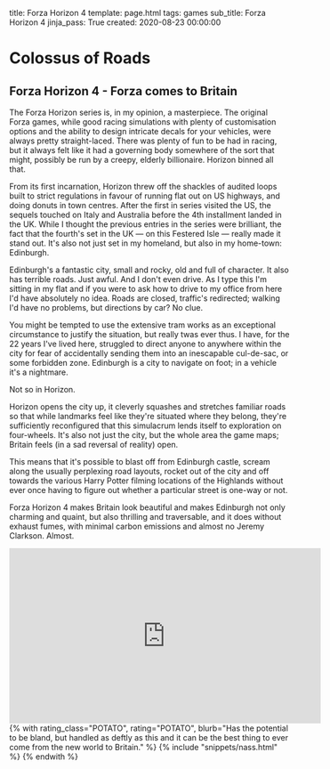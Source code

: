 title: Forza Horizon 4 
template: page.html
tags: games
sub_title: Forza Horizon 4
jinja_pass: True
created: 2020-08-23 00:00:00

# Colossus of Roads

## Forza Horizon 4 - Forza comes to Britain

The Forza Horizon series is, in my opinion, a masterpiece. The original Forza games, while good racing simulations with plenty of
customisation options and the ability to design intricate decals for your vehicles, were always pretty straight-laced. There
was plenty of fun to be had in racing, but it always felt like it had a governing body somewhere of the 
sort that might, possibly be run by a creepy, elderly billionaire. Horizon binned all that.

From its first incarnation, Horizon threw off the shackles of audited loops built to strict regulations in favour of 
running flat out on US highways, and doing donuts in town centres. After the first in series visited the US, the sequels touched 
on Italy and Australia before the 4th installment landed in the UK.  While I thought the previous entries in the series were
brilliant, the fact that the fourth's set in the UK &mdash; on this Festered Isle &mdash; really made it stand out. 
It's also not just set in my homeland, but also in my home-town: Edinburgh. 

Edinburgh's a fantastic city, small and rocky, old and full of character. It also has terrible roads. Just awful. And I don't
even drive. As I type this I'm sitting in my flat and if you were to ask how to drive to my office from here I'd have absolutely
no idea. Roads are closed, traffic's redirected; walking I'd have no problems, but directions by car? No clue.

You might be tempted to use the extensive tram works as an exceptional circumstance to justify the situation, but really
twas ever thus. I have, for the 22 years I've lived here, struggled to direct anyone to anywhere within the city for fear of accidentally sending them into an inescapable cul-de-sac, or some forbidden zone. Edinburgh is a city to navigate on foot; in a vehicle it's a nightmare. 

Not so in Horizon.

Horizon opens the city up, it cleverly squashes and stretches familiar roads so that while landmarks feel like
they're situated where they belong, they're sufficiently reconfigured that this simulacrum lends itself to exploration on four-wheels.
It's also not just the city, but the whole area the game maps; Britain feels (in a sad reversal of reality) open.

This means that it's possible to blast off from Edinburgh castle, scream along the usually perplexing road layouts, rocket out of the city
and off towards the various Harry Potter filming locations of the Highlands without ever once having to figure out 
whether a particular street is one-way or not.

Forza Horizon 4 makes Britain look beautiful and makes Edinburgh not only charming and quaint, 
but also thrilling and traversable, and it does without exhaust fumes, with minimal carbon emissions and almost no Jeremy Clarkson. Almost.

<div class="youtube-holder">
    <iframe width="560" height="315" src="https://www.youtube.com/embed/n9hO2l6Obxw" frameborder="0" allow="accelerometer; autoplay; encrypted-media; gyroscope; picture-in-picture" allowfullscreen></iframe>
</div>

<div>
{% with rating_class="POTATO", rating="POTATO",
    blurb="Has the potential to be bland, but handled as deftly as this and it can be the best thing to ever come from the new world to Britain." %}
    {% include "snippets/nass.html" %}
{% endwith %}
</div>
